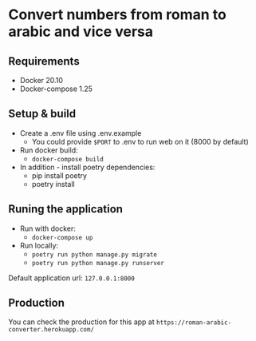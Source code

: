 # Convert numbers from roman to arabic and vice versa

## Requirements

* Docker 20.10
* Docker-compose 1.25


## Setup & build
* Create a .env file using .env.example
  * You could provide `$PORT` to .env to run web on it (8000 by default)
* Run docker build:  
  * `docker-compose build`
* In addition - install poetry dependencies:
    * pip install poetry
    * poetry install


## Runing the application
* Run with docker:
  * `docker-compose up`
* Run locally:
    * `poetry run python manage.py migrate`
    * `poetry run python manage.py runserver`


Default application url: ` 127.0.0.1:8000 `

## Production

You can check the production for this app at `https://roman-arabic-converter.herokuapp.com/`
